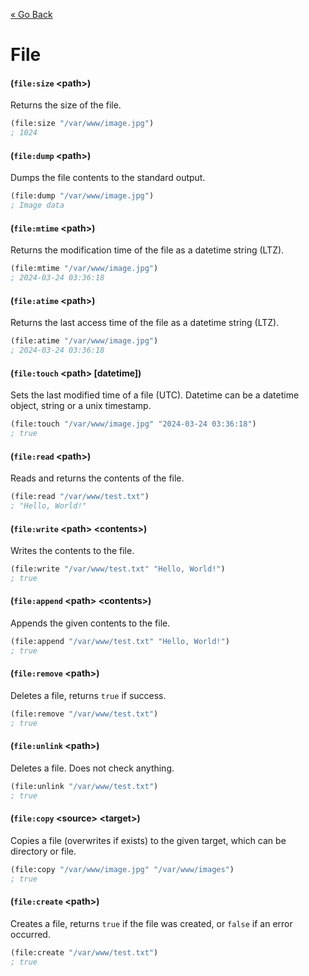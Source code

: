 [&laquo; Go Back](./Expr.md)
# File


#### (`file:size` \<path>)
Returns the size of the file.
```lisp
(file:size "/var/www/image.jpg")
; 1024
```

#### (`file:dump` \<path>)
Dumps the file contents to the standard output.
```lisp
(file:dump "/var/www/image.jpg")
; Image data
```

#### (`file:mtime` \<path>)
Returns the modification time of the file as a datetime string (LTZ).
```lisp
(file:mtime "/var/www/image.jpg")
; 2024-03-24 03:36:18
```

#### (`file:atime` \<path>)
Returns the last access time of the file as a datetime string (LTZ).
```lisp
(file:atime "/var/www/image.jpg")
; 2024-03-24 03:36:18
```

#### (`file:touch` \<path> [datetime])
Sets the last modified time of a file (UTC). Datetime can be a datetime object, string or a unix timestamp.
```lisp
(file:touch "/var/www/image.jpg" "2024-03-24 03:36:18")
; true
```

#### (`file:read` \<path>)
Reads and returns the contents of the file.
```lisp
(file:read "/var/www/test.txt")
; "Hello, World!"
```

#### (`file:write` \<path> \<contents>)
Writes the contents to the file.
```lisp
(file:write "/var/www/test.txt" "Hello, World!")
; true
```

#### (`file:append` \<path> \<contents>)
Appends the given contents to the file.
```lisp
(file:append "/var/www/test.txt" "Hello, World!")
; true
```

#### (`file:remove` \<path>)
Deletes a file, returns `true` if success.
```lisp
(file:remove "/var/www/test.txt")
; true
```

#### (`file:unlink` \<path>)
Deletes a file. Does not check anything.
```lisp
(file:unlink "/var/www/test.txt")
; true
```

#### (`file:copy` \<source> \<target>)
Copies a file (overwrites if exists) to the given target, which can be directory or file.
```lisp
(file:copy "/var/www/image.jpg" "/var/www/images")
; true
```

#### (`file:create` \<path>)
Creates a file, returns `true` if the file was created, or `false` if an error occurred.
```lisp
(file:create "/var/www/test.txt")
; true
```
